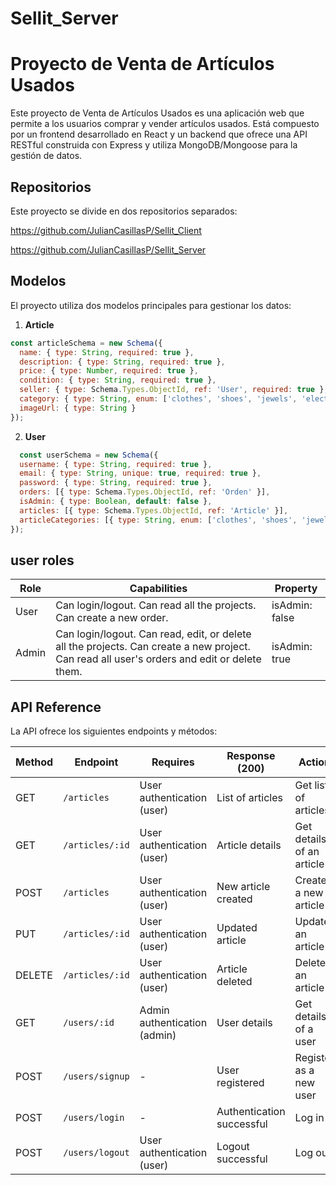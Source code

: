 # Sellit_Server

# Proyecto de Venta de Artículos Usados

Este proyecto de Venta de Artículos Usados es una aplicación web que permite a los usuarios comprar y vender artículos usados. Está compuesto por un frontend desarrollado en React y un backend que ofrece una API RESTful construida con Express y utiliza MongoDB/Mongoose para la gestión de datos.

## Repositorios

Este proyecto se divide en dos repositorios separados:

 https://github.com/JulianCasillasP/Sellit_Client

 https://github.com/JulianCasillasP/Sellit_Server

## Modelos

El proyecto utiliza dos modelos principales para gestionar los datos:

1. **Article**
```js
const articleSchema = new Schema({
  name: { type: String, required: true },
  description: { type: String, required: true },
  price: { type: Number, required: true },
  condition: { type: String, required: true },
  seller: { type: Schema.Types.ObjectId, ref: 'User', required: true },
  category: { type: String, enum: ['clothes', 'shoes', 'jewels', 'electronics'], required: true },
  imageUrl: { type: String } 
});
```

2. **User**
```js
  const userSchema = new Schema({
  username: { type: String, required: true },
  email: { type: String, unique: true, required: true },
  password: { type: String, required: true },
  orders: [{ type: Schema.Types.ObjectId, ref: 'Orden' }],
  isAdmin: { type: Boolean, default: false },
  articles: [{ type: Schema.Types.ObjectId, ref: 'Article' }],
  articleCategories: [{ type: String, enum: ['clothes', 'shoes', 'jewels', 'electronics'] }],
});
```

## user roles

| Role  | Capabilities                                           | Property        |
|-------|-------------------------------------------------------|-----------------|
| User  | Can login/logout. Can read all the projects. Can create a new order. | isAdmin: false |
| Admin | Can login/logout. Can read, edit, or delete all the projects. Can create a new project. Can read all user's orders and edit or delete them. | isAdmin: true  |

## API Reference

La API ofrece los siguientes endpoints y métodos:

| Method | Endpoint                 | Requires                         | Response (200)          | Action                      |
|--------|--------------------------|----------------------------------|--------------------------|-----------------------------|
| GET    | `/articles`              | User authentication (user)        | List of articles         | Get list of articles        |
| GET    | `/articles/:id`          | User authentication (user)        | Article details          | Get details of an article   |
| POST   | `/articles`              | User authentication (user)        | New article created      | Create a new article        |
| PUT    | `/articles/:id`          | User authentication (user)        | Updated article          | Update an article           |
| DELETE | `/articles/:id`          | User authentication (user)        | Article deleted          | Delete an article           |
| GET    | `/users/:id`             | Admin authentication (admin)      | User details             | Get details of a user       |
| POST   | `/users/signup`          | -                                | User registered          | Register as a new user      |
| POST   | `/users/login`           | -                                | Authentication successful | Log in                      |
| POST   | `/users/logout`          | User authentication (user)        | Logout successful        | Log out                     |

